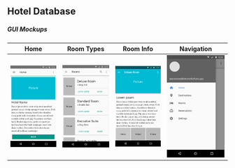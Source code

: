 Hotel Database
---

##### GUI Mockups
| 		Home 	| 		Room Types		 | 		Room Info 		| 		Navigation 	|
| --------------|------------------------|----------------------|-------------------|
| ![Home][home] |![Room Types][roomtypes]|![Room Info][roominfo]|![Navigation][nav] |

[home]: resources/Home.png
[roomtypes]: resources/Room%20Types.png
[roominfo]: resources/Room%20Info.png
[nav]: resources/Navigation.png